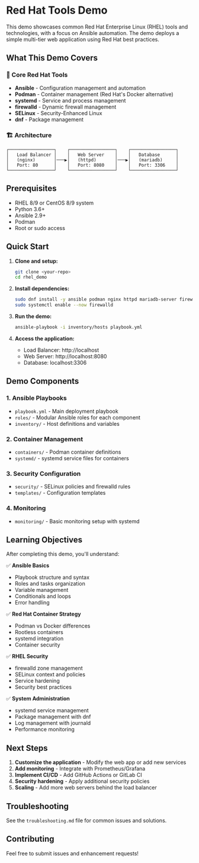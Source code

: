 # Red Hat Tools Demo

This demo showcases common Red Hat Enterprise Linux (RHEL) tools and technologies, with a focus on Ansible automation. The demo deploys a simple multi-tier web application using Red Hat best practices.

## What This Demo Covers

### 🎯 Core Red Hat Tools
- **Ansible** - Configuration management and automation
- **Podman** - Container management (Red Hat's Docker alternative)
- **systemd** - Service and process management
- **firewalld** - Dynamic firewall management
- **SELinux** - Security-Enhanced Linux
- **dnf** - Package management

### 🏗️ Architecture
```
┌─────────────────┐    ┌─────────────────┐    ┌─────────────────┐
│   Load Balancer │    │   Web Server    │    │   Database      │
│   (nginx)       │───▶│   (httpd)       │───▶│   (mariadb)     │
│   Port: 80      │    │   Port: 8080    │    │   Port: 3306    │
└─────────────────┘    └─────────────────┘    └─────────────────┘
```

## Prerequisites

- RHEL 8/9 or CentOS 8/9 system
- Python 3.6+
- Ansible 2.9+
- Podman
- Root or sudo access

## Quick Start

1. **Clone and setup:**
   ```bash
   git clone <your-repo>
   cd rhel_demo
   ```

2. **Install dependencies:**
   ```bash
   sudo dnf install -y ansible podman nginx httpd mariadb-server firewalld
   sudo systemctl enable --now firewalld
   ```

3. **Run the demo:**
   ```bash
   ansible-playbook -i inventory/hosts playbook.yml
   ```

4. **Access the application:**
   - Load Balancer: http://localhost
   - Web Server: http://localhost:8080
   - Database: localhost:3306

## Demo Components

### 1. Ansible Playbooks
- `playbook.yml` - Main deployment playbook
- `roles/` - Modular Ansible roles for each component
- `inventory/` - Host definitions and variables

### 2. Container Management
- `containers/` - Podman container definitions
- `systemd/` - systemd service files for containers

### 3. Security Configuration
- `security/` - SELinux policies and firewalld rules
- `templates/` - Configuration templates

### 4. Monitoring
- `monitoring/` - Basic monitoring setup with systemd

## Learning Objectives

After completing this demo, you'll understand:

✅ **Ansible Basics**
- Playbook structure and syntax
- Roles and tasks organization
- Variable management
- Conditionals and loops
- Error handling

✅ **Red Hat Container Strategy**
- Podman vs Docker differences
- Rootless containers
- systemd integration
- Container security

✅ **RHEL Security**
- firewalld zone management
- SELinux context and policies
- Service hardening
- Security best practices

✅ **System Administration**
- systemd service management
- Package management with dnf
- Log management with journald
- Performance monitoring

## Next Steps

1. **Customize the application** - Modify the web app or add new services
2. **Add monitoring** - Integrate with Prometheus/Grafana
3. **Implement CI/CD** - Add GitHub Actions or GitLab CI
4. **Security hardening** - Apply additional security policies
5. **Scaling** - Add more web servers behind the load balancer

## Troubleshooting

See the `troubleshooting.md` file for common issues and solutions.

## Contributing

Feel free to submit issues and enhancement requests! 